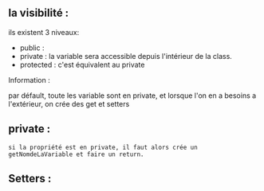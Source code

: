 ## la visibilité : 

ils existent 3 niveaux: 
- public : 
- private : la variable sera accessible depuis l'intérieur de la class.
- protected : c'est équivalent au private

Information : 

par défault, toute les variable sont en private, et lorsque l'on en a besoins a l'extérieur, on crée des get et setters

## private :
    si la propriété est en private, il faut alors crée un getNomdeLaVariable et faire un return.

## Setters : 
